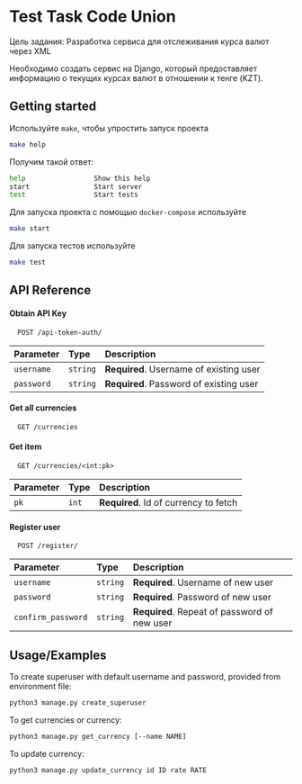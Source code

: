 # Test Task Code Union

Цель задания: Разработка сервиса для отслеживания курса валют через XML

Необходимо создать сервис на Django, который предоставляет информацию о текущих курсах валют в отношении к тенге (KZT).

## Getting started

Используйте `make`, чтобы упростить запуск проекта

```bash
make help
```

Получим такой ответ:

```bash
help                 Show this help
start                Start server
test                 Start tests
```

Для запуска проекта с помощью `docker-compose` используйте

```bash
make start
```

Для запуска тестов используйте

```bash
make test
```

## API Reference

#### Obtain API Key

```http
  POST /api-token-auth/
```

| Parameter  | Type     | Description                             |
|:-----------|:---------|:----------------------------------------|
| `username` | `string` | **Required**. Username of existing user |
| `password` | `string` | **Required**. Password of existing user |

#### Get all currencies

```http
  GET /currencies
```

#### Get item

```http
  GET /currencies/<int:pk>
```

| Parameter | Type  | Description                           |
|:----------|:------|:--------------------------------------|
| `pk`      | `int` | **Required**. Id of currency to fetch |

#### Register user

```http
  POST /register/
```

| Parameter          | Type     | Description                                  |
|:-------------------|:---------|:---------------------------------------------|
| `username`         | `string` | **Required**. Username of new user           |
| `password`         | `string` | **Required**. Password of new user           |
| `confirm_password` | `string` | **Required**. Repeat of password of new user |

## Usage/Examples

To create superuser with default username and password, provided from environment file:

```bash
python3 manage.py create_superuser
```

To get currencies or currency:

```bash
python3 manage.py get_currency [--name NAME]
```

To update currency:

```bash
python3 manage.py update_currency id ID rate RATE
```